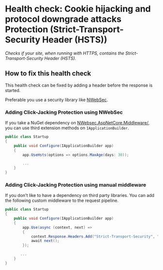 # Health check: Cookie hijacking and protocol downgrade attacks Protection (Strict-Transport-Security Header (HSTS))

_Checks if your site, when running with HTTPS, contains the Strict-Transport-Security Header (HSTS)._

## How to fix this health check

This health check can be fixed by adding a header before the response is started.

Preferable you use a security library like [NWebSec](https://docs.nwebsec.com/).

### Adding Click-Jacking Protection using NWebSec

If you take a NuGet dependency on [NWebsec.AspNetCore.Middleware/](https://www.nuget.org/packages/NWebsec.AspNetCore.Middleware/), you can use third extension methods on `IApplicationBuilder`.

```cs
public class Startup
{
    public void Configure(IApplicationBuilder app)
    {
        app.UseHsts(options => options.MaxAge(days: 30));

        ...
    }
}
```

### Adding Click-Jacking Protection using manual middleware

If you don't like to have a dependency on third party libraries. You can add the following custom middleware to the request pipeline.

```cs
public class Startup
{
    public void Configure(IApplicationBuilder app)
    {
        app.Use(async (context, next) =>
        {
            context.Response.Headers.Add("Strict-Transport-Security", "max-age=2592000");
            await next();
        });

       ...
    }
}
```
